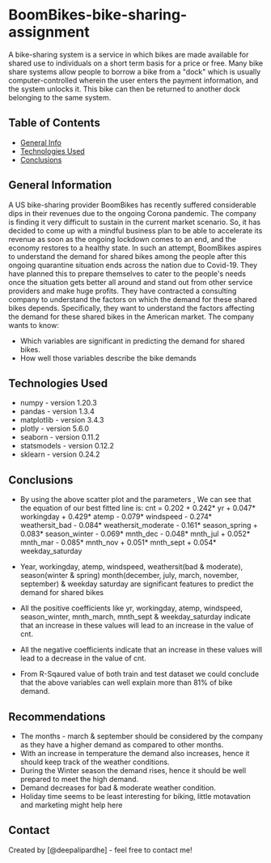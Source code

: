 # BoomBikes-bike-sharing-assignment
A bike-sharing system is a service in which bikes are made available for shared use to individuals on a short term basis for a price or free. Many bike share systems allow people to borrow a bike from a "dock" which is usually computer-controlled wherein the user enters the payment information, and the system unlocks it. This bike can then be returned to another dock belonging to the same system.

## Table of Contents
* [General Info](#general-information)
* [Technologies Used](#technologies-used)
* [Conclusions](#conclusions)

## General Information
A US bike-sharing provider BoomBikes has recently suffered considerable dips in their revenues due to the ongoing Corona pandemic. The company is finding it very difficult to sustain in the current market scenario. So, it has decided to come up with a mindful business plan to be able to accelerate its revenue as soon as the ongoing lockdown comes to an end, and the economy restores to a healthy state. 
In such an attempt, BoomBikes aspires to understand the demand for shared bikes among the people after this ongoing quarantine situation ends across the nation due to Covid-19. They have planned this to prepare themselves to cater to the people's needs once the situation gets better all around and stand out from other service providers and make huge profits.
They have contracted a consulting company to understand the factors on which the demand for these shared bikes depends. Specifically, they want to understand the factors affecting the demand for these shared bikes in the American market.
The company wants to know:
- Which variables are significant in predicting the demand for shared bikes.
- How well those variables describe the bike demands

## Technologies Used
- numpy - version 1.20.3
- pandas - version 1.3.4
- matplotlib - version 3.4.3
- plotly - version 5.6.0
- seaborn - version 0.11.2
- statsmodels - version 0.12.2
- sklearn - version 0.24.2


## Conclusions
- By using the above scatter plot and the parameters , We can see that the equation of our best fitted line is:
cnt = 0.202 + 0.242* yr + 0.047* workingday + 0.429* atemp - 0.079* windspeed - 0.274* weathersit_bad - 0.084* weathersit_moderate - 0.161* season_spring + 0.083* season_winter - 0.069* mnth_dec - 0.048* mnth_jul + 0.052* mnth_mar - 0.085* mnth_nov + 0.051* mnth_sept + 0.054* weekday_saturday

- Year, workingday, atemp, windspeed, weathersit(bad & moderate), season(winter & spring) month(december, july, march, november, september) & weekday saturday are significant features to predict the demand for shared bikes

- All the positive coefficients like yr, workingday, atemp, windspeed, season_winter, mnth_march, mnth_sept & weekday_saturday indicate that an increase in these values will lead to an increase in the value of cnt.

- All the negative coefficients indicate that an increase in these values will lead to a decrease in the value of cnt.

- From R-Sqaured value of both train and test dataset we could conclude that the above variables can well explain more than 81% of bike demand.

## Recommendations 
- The months - march & september should be considered by the company as they have a higher demand as compared to other months.
- With an increase in temperature the demand also increases, hence it should keep track of the weather conditions.
- During the Winter season the demand rises, hence it should be well prepared to meet the high demand.
- Demand decreases for bad & moderate weather condition.
- Holiday time seems to be least interesting for biking, little motavation and marketing might help here

## Contact
Created by [@deepalipardhe] - feel free to contact me!


<!-- Optional -->
<!-- ## License -->
<!-- This project is open source and available under the [... License](). -->

<!-- You don't have to include all sections - just the one's relevant to your project -->
